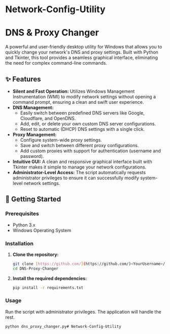 # Network-Config-Utility
# DNS & Proxy Changer

A powerful and user-friendly desktop utility for Windows that allows you to quickly change your network's DNS and proxy settings. Built with Python and Tkinter, this tool provides a seamless graphical interface, eliminating the need for complex command-line commands.

## ✨ Features

* **Silent and Fast Operation:** Utilizes Windows Management Instrumentation (WMI) to modify network settings without opening a command prompt, ensuring a clean and swift user experience.
* **DNS Management:**
    * Easily switch between predefined DNS servers like Google, Cloudflare, and OpenDNS.
    * Add, edit, or delete your own custom DNS server configurations.
    * Reset to automatic (DHCP) DNS settings with a single click.
* **Proxy Management:**
    * Configure system-wide proxy settings.
    * Save and switch between different proxy configurations.
    * Add custom proxies with support for authentication (username and password).
* **Intuitive GUI:** A clean and responsive graphical interface built with Tkinter makes it simple to manage your network configurations.
* **Administrator-Level Access:** The script automatically requests administrator privileges to ensure it can successfully modify system-level network settings.

## 🚀 Getting Started

### Prerequisites

* Python 3.x
* Windows Operating System

### Installation

1.  **Clone the repository:**
    ```sh
    git clone [https://github.com/](https://github.com/)<YourUsername>/DNS-Proxy-Changer.git
    cd DNS-Proxy-Changer
    ```

2.  **Install the required dependencies:**
    ```sh
    pip install -r requirements.txt
    ```

### Usage

Run the script with administrator privileges. The application will handle the rest.

```sh
python dns_proxy_changer.py#   N e t w o r k - C o n f i g - U t i l i t y 
 
 